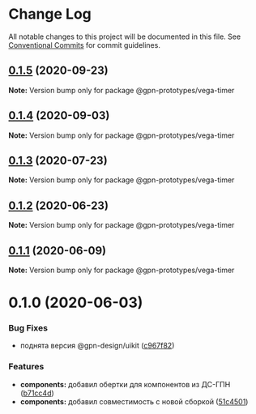 # Change Log

All notable changes to this project will be documented in this file.
See [Conventional Commits](https://conventionalcommits.org) for commit guidelines.

## [0.1.5](https://github.com/gpn-prototypes/vega-ui/compare/@gpn-prototypes/vega-timer@0.1.4...@gpn-prototypes/vega-timer@0.1.5) (2020-09-23)

**Note:** Version bump only for package @gpn-prototypes/vega-timer





## [0.1.4](https://github.com/gpn-prototypes/vega-ui/compare/@gpn-prototypes/vega-timer@0.1.3...@gpn-prototypes/vega-timer@0.1.4) (2020-09-03)

**Note:** Version bump only for package @gpn-prototypes/vega-timer





## [0.1.3](https://github.com/gpn-prototypes/vega-ui/compare/@gpn-prototypes/vega-timer@0.1.2...@gpn-prototypes/vega-timer@0.1.3) (2020-07-23)

**Note:** Version bump only for package @gpn-prototypes/vega-timer





## [0.1.2](https://github.com/gpn-prototypes/vega-ui/compare/@gpn-prototypes/vega-timer@0.1.1...@gpn-prototypes/vega-timer@0.1.2) (2020-06-23)

**Note:** Version bump only for package @gpn-prototypes/vega-timer





## [0.1.1](https://github.com/gpn-prototypes/vega-ui/compare/@gpn-prototypes/vega-timer@0.1.0...@gpn-prototypes/vega-timer@0.1.1) (2020-06-09)

**Note:** Version bump only for package @gpn-prototypes/vega-timer





# 0.1.0 (2020-06-03)

### Bug Fixes

- поднята версия @gpn-design/uikit ([c967f82](https://github.com/gpn-prototypes/vega-ui/commit/c967f82311880766aa19dfa0e67717eb0ca0068f))

### Features

- **components:** добавил обертки для компонентов из ДС-ГПН ([b71cc4d](https://github.com/gpn-prototypes/vega-ui/commit/b71cc4da5e178fff946c8786cf15c44ec9f761ed))
- **components:** добавил совместимость с новой сборкой ([51c4501](https://github.com/gpn-prototypes/vega-ui/commit/51c450197935794d6d539116a40e450f2b54a261))
